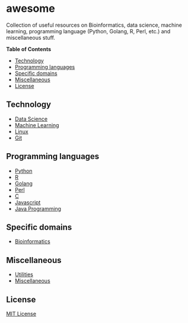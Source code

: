 # awesome

Collection of useful resources on Bioinformatics, data science,
machine learning, programming language (Python, Golang, R, Perl, etc.)
and miscellaneous stuff.

<!-- START doctoc generated TOC please keep comment here to allow auto update -->
<!-- DON'T EDIT THIS SECTION, INSTEAD RE-RUN doctoc TO UPDATE -->
**Table of Contents**

- [Technology](#technology)
- [Programming languages](#programming-languages)
- [Specific domains](#specific-domains)
- [Miscellaneous](#miscellaneous)
- [License](#license)

<!-- END doctoc generated TOC please keep comment here to allow auto update -->


## Technology

- [Data Science](https://github.com/shenwei356/awesome/blob/master/data-science.md)
- [Machine Learning](https://github.com/shenwei356/awesome/blob/master/machine-learning.md)
- [Linux](https://github.com/shenwei356/awesome/blob/master/linux.md)
- [Git](https://github.com/shenwei356/awesome/blob/master/git.md)

## Programming languages

- [Python](https://github.com/shenwei356/awesome/blob/master/python.md)
- [R](https://github.com/shenwei356/awesome/blob/master/r.md)
- [Golang](https://github.com/shenwei356/awesome/blob/master/golang.md)
- [Perl](https://github.com/shenwei356/awesome/blob/master/perl.md)
- [C](https://github.com/shenwei356/awesome/blob/master/c.md)
- [Javascript](https://github.com/shenwei356/awesome/blob/master/javascript.md)
- [Java Programming](https://www.scaler.com/topics/java)

## Specific domains

- [Bioinformatics](https://github.com/shenwei356/awesome/blob/master/bioinformatics.md)

## Miscellaneous

- [Utilities](https://github.com/shenwei356/awesome/blob/master/utilities.md)
- [Miscellaneous](https://github.com/shenwei356/awesome/blob/master/misc.md)

## License

[MIT License](https://github.com/shenwei356/awesome/blob/master/LICENSE)
